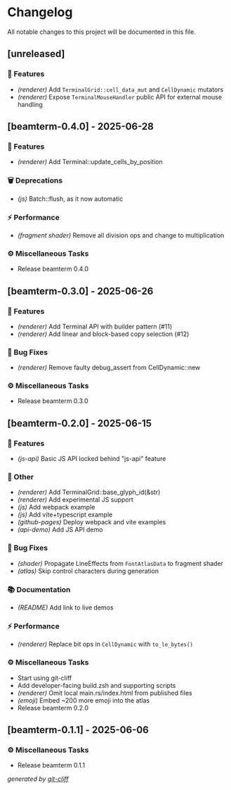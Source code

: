 # Changelog

All notable changes to this project will be documented in this file.

## [unreleased]

### 🚀 Features

- *(renderer)* Add `TerminalGrid::cell_data_mut` and `CellDynamic` mutators
- *(renderer)* Expose `TerminalMouseHandler` public API for external mouse handling

## [beamterm-0.4.0] - 2025-06-28

### 🚀 Features

- *(renderer)* Add Terminal::update_cells_by_position

### 🗑️ Deprecations

- *(js)* Batch::flush, as it now automatic

### ⚡ Performance

- *(fragment shader)* Remove all division ops and change to multiplication

### ⚙️ Miscellaneous Tasks

- Release beamterm 0.4.0

## [beamterm-0.3.0] - 2025-06-26

### 🚀 Features

- *(renderer)* Add Terminal API with builder pattern (#11)
- *(renderer)* Add linear and block-based copy selection (#12)

### 🐛 Bug Fixes

- *(renderer)* Remove faulty debug_assert from CellDynamic::new

### ⚙️ Miscellaneous Tasks

- Release beamterm 0.3.0

## [beamterm-0.2.0] - 2025-06-15

### 🚀 Features

- *(js-api)* Basic JS API locked behind "js-api" feature

### 💼 Other

- *(renderer)* Add TerminalGrid::base_glyph_id(&str)
- *(renderer)* Add experimental JS support
- *(js)* Add webpack example
- *(js)* Add vite+typescript example
- *(github-pages)* Deploy webpack and vite examples
- *(api-demo)* Add JS API demo

### 🐛 Bug Fixes

- *(shader)* Propagate LineEffects from `FontAtlasData` to fragment shader
- *(atlas)* Skip control characters during generation

### 📚 Documentation

- *(README)* Add link to live demos

### ⚡ Performance

- *(renderer)* Replace bit ops in `CellDynamic` with `to_le_bytes()`

### ⚙️ Miscellaneous Tasks

- Start using git-cliff
- Add developer-facing build.zsh and supporting scripts
- *(renderer)* Omit local main.rs/index.html from published files
- *(emoji)* Embed ~200 more emoji into the atlas
- Release beamterm 0.2.0

## [beamterm-0.1.1] - 2025-06-06

### ⚙️ Miscellaneous Tasks

- Release beamterm 0.1.1


*generated by [git-cliff](https://git-cliff.org/docs/)*
